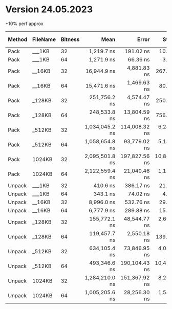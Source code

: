 # Version 24.05.2023

+10% perf approx

| Method | FileName | Bitness |           Mean |         Error |       StdDev | Ratio |     Gen0 |     Gen1 |     Gen2 |  Allocated | Alloc Ratio |
|------- |--------- |-------- |---------------:|--------------:|-------------:|------:|---------:|---------:|---------:|-----------:|------------:|
|   Pack |   ___1KB |      32 |     1,219.7 ns |     191.02 ns |     10.47 ns |  1.00 |   0.1278 |        - |        - |    1.05 KB |        1.00 |
|   Pack |   ___1KB |      64 |     1,271.9 ns |      66.36 ns |      3.64 ns |  1.00 |   0.1278 |        - |        - |    1.05 KB |        1.00 |
|   Pack |   __16KB |      32 |    16,944.9 ns |   4,881.83 ns |    267.59 ns |  1.00 |   1.9531 |        - |        - |   16.05 KB |        1.00 |
|   Pack |   __16KB |      64 |    15,471.6 ns |   1,469.63 ns |     80.56 ns |  1.00 |   1.9531 |        - |        - |   16.05 KB |        1.00 |
|   Pack |   _128KB |      32 |   251,756.2 ns |   4,574.47 ns |    250.74 ns |  1.00 |  39.0625 |  39.0625 |  39.0625 |  128.09 KB |        1.00 |
|   Pack |   _128KB |      64 |   248,533.8 ns |  13,804.59 ns |    756.68 ns |  1.00 |  39.0625 |  39.0625 |  39.0625 |  128.09 KB |        1.00 |
|   Pack |   _512KB |      32 | 1,034,045.2 ns | 114,008.32 ns |  6,249.18 ns |  1.00 | 138.6719 | 138.6719 | 138.6719 |  512.19 KB |        1.00 |
|   Pack |   _512KB |      64 | 1,058,654.8 ns |  93,779.02 ns |  5,140.34 ns |  1.00 | 138.6719 | 138.6719 | 138.6719 |  512.19 KB |        1.00 |
|   Pack |   1024KB |      32 | 2,095,501.8 ns | 197,827.56 ns | 10,843.60 ns |  1.00 | 238.2813 | 238.2813 | 238.2813 | 1024.29 KB |        1.00 |
|   Pack |   1024KB |      64 | 2,122,559.4 ns |  21,040.46 ns |  1,153.30 ns |  1.00 | 238.2813 | 238.2813 | 238.2813 | 1024.29 KB |        1.00 |
| Unpack |   ___1KB |      32 |       410.6 ns |     386.17 ns |     21.17 ns |  0.34 |   0.1278 |        - |        - |    1.05 KB |        0.99 |
| Unpack |   ___1KB |      64 |       343.1 ns |      74.02 ns |      4.06 ns |  0.27 |   0.1278 |        - |        - |    1.05 KB |        0.99 |
| Unpack |   __16KB |      32 |     8,996.0 ns |     532.76 ns |     29.20 ns |  0.53 |   1.9531 |        - |        - |   16.05 KB |        1.00 |
| Unpack |   __16KB |      64 |     6,777.9 ns |     289.88 ns |     15.89 ns |  0.44 |   1.9608 |        - |        - |   16.05 KB |        1.00 |
| Unpack |   _128KB |      32 |   155,772.1 ns |  48,544.77 ns |  2,660.90 ns |  0.62 |  39.5508 |  39.5508 |  39.5508 |  128.08 KB |        1.00 |
| Unpack |   _128KB |      64 |   119,457.7 ns |   2,550.18 ns |    139.78 ns |  0.48 |  39.6729 |  39.6729 |  39.6729 |  128.08 KB |        1.00 |
| Unpack |   _512KB |      32 |   634,105.4 ns |  73,846.95 ns |  4,047.80 ns |  0.61 | 140.6250 | 140.6250 | 140.6250 |  512.18 KB |        1.00 |
| Unpack |   _512KB |      64 |   493,346.6 ns | 190,104.43 ns | 10,420.27 ns |  0.47 | 140.6250 | 140.6250 | 140.6250 |  512.18 KB |        1.00 |
| Unpack |   1024KB |      32 | 1,284,210.0 ns | 151,367.92 ns |  8,296.99 ns |  0.61 | 244.1406 | 244.1406 | 244.1406 | 1024.28 KB |        1.00 |
| Unpack |   1024KB |      64 | 1,005,205.6 ns |  28,256.30 ns |  1,548.82 ns |  0.47 | 245.1172 | 245.1172 | 245.1172 | 1024.28 KB |        1.00 |
